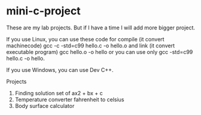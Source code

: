 # mini-c-project
These are my lab projects. But if I have a time I will add more bigger project.

If you use Linux, you can use these code for compile (it convert machinecode) gcc -c -std=c99 hello.c -o hello.o and link (it convert executable program) gcc hello.o -o hello or you can use only gcc -std=c99 hello.c -o hello.

If you use Windows, you can use Dev C++.

Projects

1. Finding solution set of ax2 + bx + c
2. Temperature converter fahrenheit to celsius 
3. Body surface calculator
